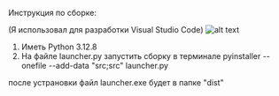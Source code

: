 Инструкция по сборке:

(Я использовал для разработки Visual Studio Code)
![alt text](https://raw.githubusercontent.com/zzzlichzzz/-/refs/heads/main/Launcher/img.bmp?raw=true)

1) Иметь Python 3.12.8
2) На файле launcher.py запустить сборку в терминале
                         pyinstaller --onefile --add-data "src;src" launcher.py

после устрановки файл launcher.exe будет в папке "dist"

